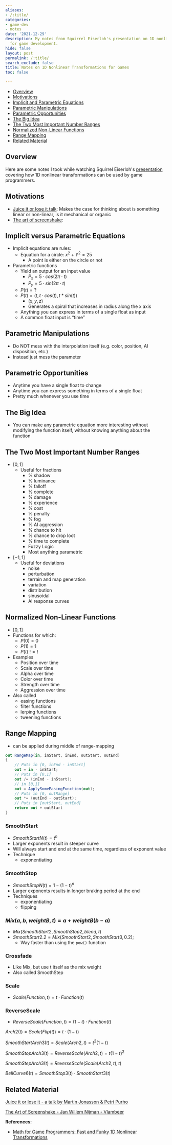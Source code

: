 ```yaml
---
aliases:
- /:title/
categories:
- game-dev
- notes
date: '2021-12-29'
description: My notes from Squirrel Eiserloh's presentation on 1D nonlinear transformations
  for game development.
hide: false
layout: post
permalink: /:title/
search_exclude: false
title: Notes on 1D Nonlinear Transformations for Games
toc: false

---
```


* [Overview](#overview)
* [Motivations](#motivations)
* [Implicit and Parametric Equations](#implicit-and-parametric-equations)
* [Parametric Manipulations](#parametric-manipulations)
* [Parametric Opportunities](#parametric-opportunities)
* [The Big Idea](#the-big-idea)
* [The Two Most Important Number Ranges](#the-two-most-important-number-ranges)
* [Normalized Non-Linear Functions](#normalized-non-linear-functions)
* [Range Mapping](#range-mapping)
* [Related Material](#related-material)



## Overview

Here are some notes I took while watching Squirrel Eiserloh's [presentation](https://www.youtube.com/watch?v=mr5xkf6zSzk) covering how 1D nonlinear transformations can be used by game programmers.



## Motivations

- [Juice it or lose it talk](https://www.youtube.com/watch?v=Fy0aCDmgnxg): Makes the case for thinking about is something linear or non-linear, is it mechanical or organic
- [The art of screenshake](https://www.youtube.com/watch?v=SkgkIXZ_13Y):

## Implicit versus Parametric Equations

- Implicit equations are rules:
    - Equation for a circle: $x^{2} + Y^{2} = 25$
        - A point is either on the circle or not
- Parametric functions
    - Yield an output for an input value
        - $P_{x} = 5 \cdot cos(2 \pi \cdot t)$
        - $P_{y} = 5 \cdot sin(2 \pi \cdot t)$
    - $P(t) = ?$
    - $P(t) = (t, t \cdot cos(t), t*sin(t))$
        - $(x, y, z)$
        - Generates a spiral that increases in radius along the x axis
    - Anything you can express in terms of a single float as input
    - A common float input is “time”
    

## Parametric Manipulations

- Do NOT mess with the interpolation itself (e.g. color, position, AI disposition, etc.)
- Instead just mess the parameter

## Parametric Opportunities

- Anytime you have a single float to change
- Anytime you can express something in terms of a single float
- Pretty much whenever you use time

## The Big Idea

- You can make any parametric equation more interesting without modifying the function itself, without knowing anything about the function

## The Two Most Important Number Ranges

- $[0,1]$
    - Useful for fractions
        - % shadow
        - % luminance
        - % falloff
        - % complete
        - % damage
        - % experience
        - % cost
        - % penalty
        - % fog
        - % AI aggression
        - % chance to hit
        - % chance to drop loot
        - % time to complete
        - Fuzzy Logic
        - Most anything parametric
- $[-1,1]$
    - Useful for deviations
        - noise
        - perturbation
        - terrain and map generation
        - variation
        - distribution
        - sinusoidal
        - AI response curves
    

## Normalized Non-Linear Functions

- $[0,1]$ 
- Functions for which:
    - $P(0) = 0$
    - $P(1) = 1$
    - $P(t) \ != t$
- Examples
    - Position over time
    - Scale over time
    - Alpha over time
    - Color over time
    - Strength over time
    - Aggression over time
- Also called
    - easing functions
    - filter functions
    - lerping functions
    - tweening functions

## Range Mapping

- can be applied during middle of range-mapping

```csharp
out RangeMap(in, inStart, inEnd, outStart, outEnd)
{
	// Puts in [0, inEnd - inStart]
	out = in - inStart;
	// Puts in [0,1]
	out /= (inEnd - inStart);
	// in [0,1]
	out = ApplySomeEasingFunction(out);
	// Puts in [0, outRange]
	out *= (outEnd - outStart);
	// Puts in [outStart, outEnd]
	return out + outStart
}
```

### SmoothStart

- $SmoothStartN(t) = t^{n}$
- Larger exponents result in steeper curve
- Will always start and end at the same time, regardless of exponent value
- Technique
    - exponentiating
    

### SmoothStop

- $SmoothStopN(t) = 1 - (1 - t)^{n}$
- Larger exponents results in longer braking period at the end
- Techniques
    - exponentiating
    - flipping
    

### $Mix(a, b, weightB, t)= a + weightB(b-a)$

- $Mix(SmoothStart2, SmoothStop2, blend, t)$
- $SmoothStart2.2 = Mix(SmoothStart2, SmoothStart3, 0.2);$
    - Way faster than using the `pow()` function

### Crossfade

- Like Mix, but use t itself as the mix weight
- Also called SmoothStep

### Scale

- $Scale(Function, t) = t \cdot Function(t)$

### ReverseScale

- $ReverseScale(Function, t) = (1-t) \cdot Function(t)$

$Arch2(t) = Scale(Flip(t)) = t \cdot (1-t)$

$SmoothStartArch3(t) = Scale(Arch2, t) = t^{2}(1-t)$

$SmoothStopArch3(t) = ReverseScale(Arch2, t) = t(1-t)^{2}$

 

$SmoothStepArch3(t) = ReverseScale(Scale(Arch2, t), t)$

$BellCurve6(t) = SmoothStop3(t) \cdot SmoothStart3(t)$

## Related Material

[Juice it or lose it - a talk by Martin Jonasson & Petri Purho](https://www.youtube.com/watch?v=Fy0aCDmgnxg)

[The Art of Screenshake - Jan Willem Nijman - Vlambeer](https://www.youtube.com/watch?v=SkgkIXZ_13Y)

   

**References:**

* [Math for Game Programmers: Fast and Funky 1D Nonlinear Transformations](https://www.youtube.com/watch?v=mr5xkf6zSzk)

